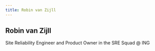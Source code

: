 ```yaml
---
title: Robin van Zijll
---
```


## Robin van Zijll

Site Reliability Engineer and Product Owner in the SRE Squad @ ING
